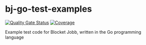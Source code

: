 # bj-go-test-examples
[![Quality Gate Status](https://sonarqube.schibsted.io/api/project_badges/measure?project=blocket_bj-go-test-examples&metric=alert_status&token=03f9f4f153263190a8a741c0dee78cddda5719fa)](https://sonarqube.schibsted.io/dashboard?id=blocket_bj-go-test-examples)
[![Coverage](https://sonarqube.schibsted.io/api/project_badges/measure?project=blocket_bj-go-test-examples&metric=coverage&token=03f9f4f153263190a8a741c0dee78cddda5719fa)](https://sonarqube.schibsted.io/dashboard?id=blocket_bj-go-test-examples)

Example test code for Blocket Jobb, written in the Go programming language

